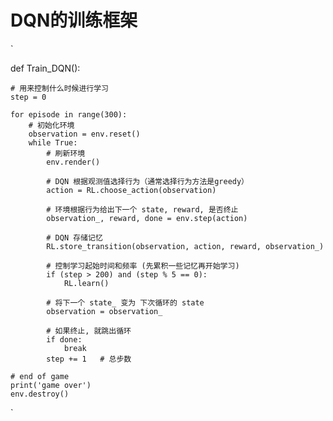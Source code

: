 # DQN的训练框架
`

  def Train_DQN():
    
    # 用来控制什么时候进行学习
    step = 0

    for episode in range(300):
        # 初始化环境
        observation = env.reset()
        while True:
            # 刷新环境
            env.render()

            # DQN 根据观测值选择行为（通常选择行为方法是greedy）
            action = RL.choose_action(observation)

            # 环境根据行为给出下一个 state, reward, 是否终止
            observation_, reward, done = env.step(action)

            # DQN 存储记忆
            RL.store_transition(observation, action, reward, observation_)

            # 控制学习起始时间和频率 (先累积一些记忆再开始学习)
            if (step > 200) and (step % 5 == 0):
                RL.learn()

            # 将下一个 state_ 变为 下次循环的 state
            observation = observation_

            # 如果终止, 就跳出循环
            if done:
                break
            step += 1   # 总步数

    # end of game
    print('game over')
    env.destroy()
`
